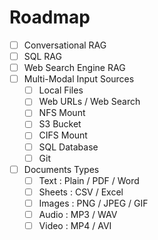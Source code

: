 # Roadmap
- [ ] Conversational RAG
- [ ] SQL RAG
- [ ] Web Search Engine RAG
- [ ] Multi-Modal Input Sources
  - [ ] Local Files
  - [ ] Web URLs / Web Search
  - [ ] NFS Mount
  - [ ] S3 Bucket
  - [ ] CIFS Mount
  - [ ] SQL Database
  - [ ] Git
- [ ] Documents Types
  - [ ] Text : Plain / PDF / Word
  - [ ] Sheets : CSV / Excel
  - [ ] Images : PNG / JPEG / GIF
  - [ ] Audio : MP3 / WAV
  - [ ] Video : MP4 / AVI
